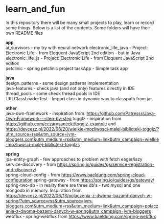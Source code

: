 # learn_and_fun

In this repository there will be many small projects to play, learn or record some things. Below is a list of the
contents. Some folders will have their own README files

**app**  
ai_survivors - my try with neural network
electronic_life_java - Project: Electronic Life - from Eloquent JavaScript 2nd edition - but in Java   
electronic_life_js - Project: Electronic Life - from Eloquent JavaScript 2nd edition   
petclinic - spring petclinic project
taskApp - Simple task app

**java**  
design_patterns - some design patterns implementation  
java-features - check java (and not only) features directly in IDE  
thread_pools - some check thread pools in IDE  
URLClassLoaderTest - Import class in dynamic way to classpath from jar

**other**  
java-own-framework - inspiration from: https://github.com/Patresss/Java-Own-Framework---step-by-step
togglz - inspiration from https://github.com/cezarysanecki/togglz-example and https://devcezz.pl/2022/06/20/wielkie-mozliwosci-malej-biblioteki-togglz/?utm_source=rss&utm_source=jvm-bloggers.com&utm_medium=rss&utm_medium=link&utm_campaign=wielkie-mozliwosci-malej-biblioteki-togglzs

**spring**  
jpa-entity-graph - few approaches to problem with fetch eager/lazy   
service-discovery - from https://spring.io/guides/gs/service-registration-and-discovery/  
spring-cloud-config - from https://www.baeldung.com/spring-cloud-configuration
spring-gateway - from https://spring.io/guides/gs/gateway/  
spring-two-db - in reality there are three db's - two mysql and one mongodb in memory. Inspiration from https://devcezz.pl/2022/06/13/polaczenia-z-dwoma-bazami-danych-w-spring/?utm_source=rss&utm_source=jvm-bloggers.com&utm_medium=rss&utm_medium=link&utm_campaign=polaczenia-z-dwoma-bazami-danych-w-spring&utm_campaign=jvm-bloggers   
webflux - spring-webflux from https://www.baeldung.com/spring-webflux  


